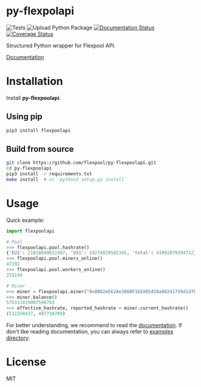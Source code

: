 # py-flexpolapi

![Tests](https://github.com/flexpool/py-flexpoolapi/workflows/Tests/badge.svg)
![Upload Python Package](https://github.com/flexpool/py-flexpoolapi/workflows/Upload%20Python%20Package/badge.svg)
[![Documentation Status](https://readthedocs.org/projects/py-flexpoolapi/badge/?version=latest)](https://py-flexpoolapi.readthedocs.io/en/latest/?badge=latest)
[![Coverage Status](https://coveralls.io/repos/github/flexpool/py-flexpoolapi/badge.svg)](https://coveralls.io/github/flexpool/py-flexpoolapi)

Structured Python wrapper for Flexpool API.

[Documentation](https://py-flexpoolapi.readthedocs.io)

# Installation

Install **py-flexpoolapi**.

## Using pip
```sh
pip3 install flexpoolapi
```

## Build from source
```sh
git clone https://github.com/flexpool/py-flexpoolapi.git
cd py-flexpoolapi
pip3 install -r requirements.txt
make install  # or `python3 setup.py install`
```

# Usage

Quick example:
```python
import flexpoolapi

# Pool
>>> flexpoolapi.pool.hashrate()
{'EU1': 21818049812367, 'US1': 19274829582345, 'total': 41092879394712}
>>> flexpoolapi.pool.miners_online()
47192
>>> flexpoolapi.pool.workers_online()
253194

# Miner
>>> miner = flexpoolapi.miner("0x8B82eE62Ae306BF1bE085458a08241759d1d7E20")
>>> miner.balance()
575311819007598793
>>> effective_hashrate, reported_hashrate = miner.current_hashrate()
(532256937, 497730709)

```

For better understanding, we recommend to read the [documentation](https://py-flexpoolapi.readthedocs.io). If don't like reading documentation, you can always refer to [examples directory](https://github.com/flexpool/py-flexpoolapi/tree/master/examples).

# License
MIT
